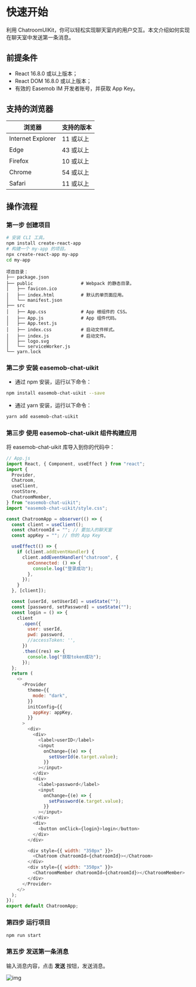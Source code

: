 # 快速开始

<Toc />

利用 ChatroomUIKit，你可以轻松实现聊天室内的用户交互。本文介绍如何实现在聊天室中发送第一条消息。

## 前提条件

- React 16.8.0 或以上版本；
- React DOM 16.8.0 或以上版本；
- 有效的 Easemob IM 开发者账号，并获取 App Key。

## 支持的浏览器

| 浏览器            | 支持的版本 |
| ----------------- | ---------- |
| Internet Explorer | 11 或以上  |
| Edge              | 43 或以上  |
| Firefox           | 10 或以上  |
| Chrome            | 54 或以上  |
| Safari            | 11 或以上  |

## 操作流程

### 第一步 创建项目

```bash
# 安装 CLI 工具。
npm install create-react-app
# 构建一个 my-app 的项目。
npx create-react-app my-app
cd my-app
```

```
项目目录：
├── package.json
├── public                  # Webpack 的静态目录。
│   ├── favicon.ico
│   ├── index.html          # 默认的单页面应用。
│   └── manifest.json
├── src
│   ├── App.css             # App 根组件的 CSS。
│   ├── App.js              # App 组件代码。
│   ├── App.test.js
│   ├── index.css           # 启动文件样式。
│   ├── index.js            # 启动文件。
│   ├── logo.svg
│   └── serviceWorker.js
└── yarn.lock
```

### 第二步 安装 easemob-chat-uikit

- 通过 npm 安装，运行以下命令：

```bash
npm install easemob-chat-uikit --save
```

- 通过 yarn 安装，运行以下命令：

```bash
yarn add easemob-chat-uikit
```

### 第三步 使用 easemob-chat-uikit 组件构建应用

将 easemob-chat-uikit 库导入到你的代码中：

```JavaScript
// App.js
import React, { Component, useEffect } from "react";
import {
  Provider,
  Chatroom,
  useClient,
  rootStore,
  ChatroomMember,
} from "easemob-chat-uikit";
import "easemob-chat-uikit/style.css";

const ChatroomApp = observer(() => {
  const client = useClient();
  const chatroomId = ""; // 要加入的聊天室
  const appKey = ""; // 你的 App Key

  useEffect(() => {
    if (client.addEventHandler) {
      client.addEventHandler("chatroom", {
        onConnected: () => {
          console.log("登录成功");
        },
      });
    }
  }, [client]);

  const [userId, setUserId] = useState("");
  const [password, setPassword] = useState("");
  const login = () => {
    client
      .open({
        user: userId,
        pwd: password,
        //accessToken: '',
      })
      .then((res) => {
        console.log("获取token成功");
      });
  };
  return (
    <>
      <Provider
        theme={{
          mode: "dark",
        }}
        initConfig={{
          appKey: appKey,
        }}
      >
        <div>
          <div>
            <label>userID</label>
            <input
              onChange={(e) => {
                setUserId(e.target.value);
              }}
            ></input>
          </div>
          <div>
            <label>password</label>
            <input
              onChange={(e) => {
                setPassword(e.target.value);
              }}
            ></input>
          </div>
          <div>
            <button onClick={login}>login</button>
          </div>
        </div>

        <div style={{ width: "350px" }}>
          <Chatroom chatroomId={chatroomId}></Chatroom>
        </div>
        <div style={{ width: "350px" }}>
          <ChatroomMember chatroomId={chatroomId}></ChatroomMember>
        </div>
      </Provider>
    </>
  );
});
export default ChatroomApp;
```

### 第四步 运行项目

```bash
npm run start
```

### 第五步 发送第一条消息

输入消息内容，点击 **发送** 按钮，发送消息。

![img](/images/uikit/chatroomweb/chatroom.png)